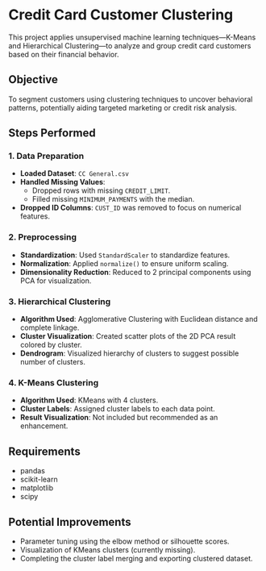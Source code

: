# Credit Card Customer Clustering

This project applies unsupervised machine learning techniques—K-Means and Hierarchical Clustering—to analyze and group credit card customers based on their financial behavior.

## Objective
To segment customers using clustering techniques to uncover behavioral patterns, potentially aiding targeted marketing or credit risk analysis.

## Steps Performed

### 1. Data Preparation
- **Loaded Dataset**: `CC General.csv`
- **Handled Missing Values**:
  - Dropped rows with missing `CREDIT_LIMIT`.
  - Filled missing `MINIMUM_PAYMENTS` with the median.
- **Dropped ID Columns**: `CUST_ID` was removed to focus on numerical features.

### 2. Preprocessing
- **Standardization**: Used `StandardScaler` to standardize features.
- **Normalization**: Applied `normalize()` to ensure uniform scaling.
- **Dimensionality Reduction**: Reduced to 2 principal components using PCA for visualization.

### 3. Hierarchical Clustering
- **Algorithm Used**: Agglomerative Clustering with Euclidean distance and complete linkage.
- **Cluster Visualization**: Created scatter plots of the 2D PCA result colored by cluster.
- **Dendrogram**: Visualized hierarchy of clusters to suggest possible number of clusters.

### 4. K-Means Clustering
- **Algorithm Used**: KMeans with 4 clusters.
- **Cluster Labels**: Assigned cluster labels to each data point.
- **Result Visualization**: Not included but recommended as an enhancement.

## Requirements
- pandas
- scikit-learn
- matplotlib
- scipy

## Potential Improvements
- Parameter tuning using the elbow method or silhouette scores.
- Visualization of KMeans clusters (currently missing).
- Completing the cluster label merging and exporting clustered dataset.
